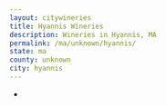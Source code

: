 ```yaml
---
layout: citywineries
title: Hyannis Wineries
description: Wineries in Hyannis, MA
permalink: /ma/unknown/hyannis/
state: ma
county: unknown
city: hyannis
---
```

-
